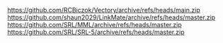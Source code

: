 https://github.com/RCBiczok/Vectory/archive/refs/heads/main.zip
https://github.com/shaun2029/LinkMate/archive/refs/heads/master.zip
https://github.com/SRL/MML/archive/refs/heads/master.zip
https://github.com/SRL/SRL-5/archive/refs/heads/master.zip
